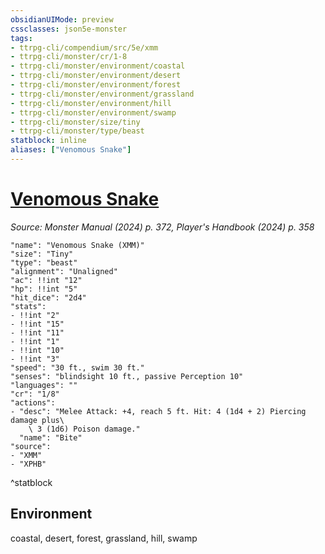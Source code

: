 ```yaml
---
obsidianUIMode: preview
cssclasses: json5e-monster
tags:
- ttrpg-cli/compendium/src/5e/xmm
- ttrpg-cli/monster/cr/1-8
- ttrpg-cli/monster/environment/coastal
- ttrpg-cli/monster/environment/desert
- ttrpg-cli/monster/environment/forest
- ttrpg-cli/monster/environment/grassland
- ttrpg-cli/monster/environment/hill
- ttrpg-cli/monster/environment/swamp
- ttrpg-cli/monster/size/tiny
- ttrpg-cli/monster/type/beast
statblock: inline
aliases: ["Venomous Snake"]
---
```

# [Venomous Snake](3-Compendium\bestiary\beast/venomous-snake-xmm.md)
*Source: Monster Manual (2024) p. 372, Player's Handbook (2024) p. 358*  

```statblock
"name": "Venomous Snake (XMM)"
"size": "Tiny"
"type": "beast"
"alignment": "Unaligned"
"ac": !!int "12"
"hp": !!int "5"
"hit_dice": "2d4"
"stats":
- !!int "2"
- !!int "15"
- !!int "11"
- !!int "1"
- !!int "10"
- !!int "3"
"speed": "30 ft., swim 30 ft."
"senses": "blindsight 10 ft., passive Perception 10"
"languages": ""
"cr": "1/8"
"actions":
- "desc": "Melee Attack: +4, reach 5 ft. Hit: 4 (1d4 + 2) Piercing damage plus\
    \ 3 (1d6) Poison damage."
  "name": "Bite"
"source":
- "XMM"
- "XPHB"
```
^statblock

## Environment

coastal, desert, forest, grassland, hill, swamp
